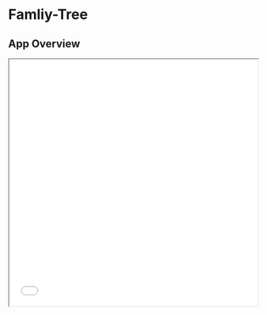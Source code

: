 # Famliy-Tree
## App Overview
  <iframe src="Family Tree - Android App Overview.pdf.pdf" width="100%" height="500px">
